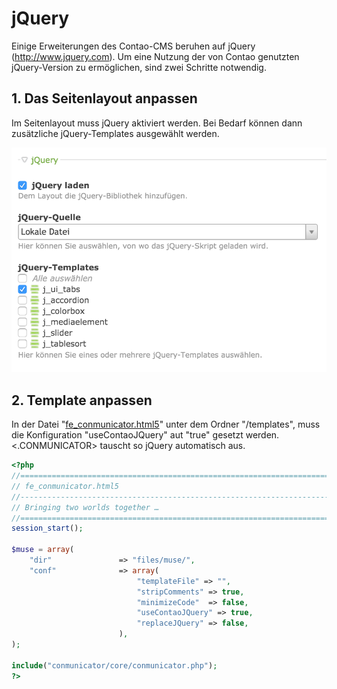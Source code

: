 # jQuery
Einige Erweiterungen des Contao-CMS beruhen auf jQuery (http://www.jquery.com). Um eine Nutzung der von Contao genutzten jQuery-Version zu ermöglichen, sind zwei Schritte notwendig.

## 1. Das Seitenlayout anpassen
Im Seitenlayout muss jQuery aktiviert werden. Bei Bedarf können dann zusätzliche jQuery-Templates ausgewählt werden.

![](images/dynamic/jquery.png)

## 2. Template anpassen
In der Datei "[fe_conmunicator.html5](feconmunicator_html5.md)" unter dem Ordner "/templates", muss die Konfiguration "useContaoJQuery" aut "true" gesetzt werden. <.CONMUNICATOR> tauscht so jQuery automatisch aus.

```php
<?php
//==================================================================================
// fe_conmunicator.html5
//----------------------------------------------------------------------------------
// Bringing two worlds together …
//==================================================================================
session_start();

$muse = array(
	"dir" 				=> "files/muse/",
	"conf"				=> array(
							"templateFile" => "",
							"stripComments" => true,
							"minimizeCode"	=> false,
							"useContaoJQuery" => true,
							"replaceJQuery"	=> false,
						),
);

include("conmunicator/core/conmunicator.php");
?>
```